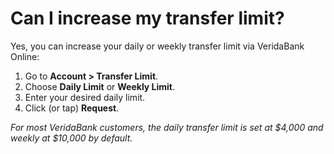 # Can I increase my transfer limit?

Yes, you can increase your daily or weekly transfer limit via VeridaBank Online:

1. Go to **Account > Transfer Limit**.
2. Choose **Daily Limit** or **Weekly Limit**.
3. Enter your desired daily limit.
4. Click (or tap) **Request**.

*For most VeridaBank customers, the daily transfer limit is set at $4,000 and weekly at $10,000 by default.*
